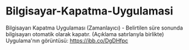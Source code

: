 # Bilgisayar-Kapatma-Uygulamasi
Bilgisayarı Kapatma Uygulaması (Zamanlayıcı) - Belirtilen süre sonunda bilgisayarı otomatik olarak kapatır. (Açıklama satırlarıyla birlikte)
Uygulama'nın görüntüsü:
https://ibb.co/DgDHfpc

